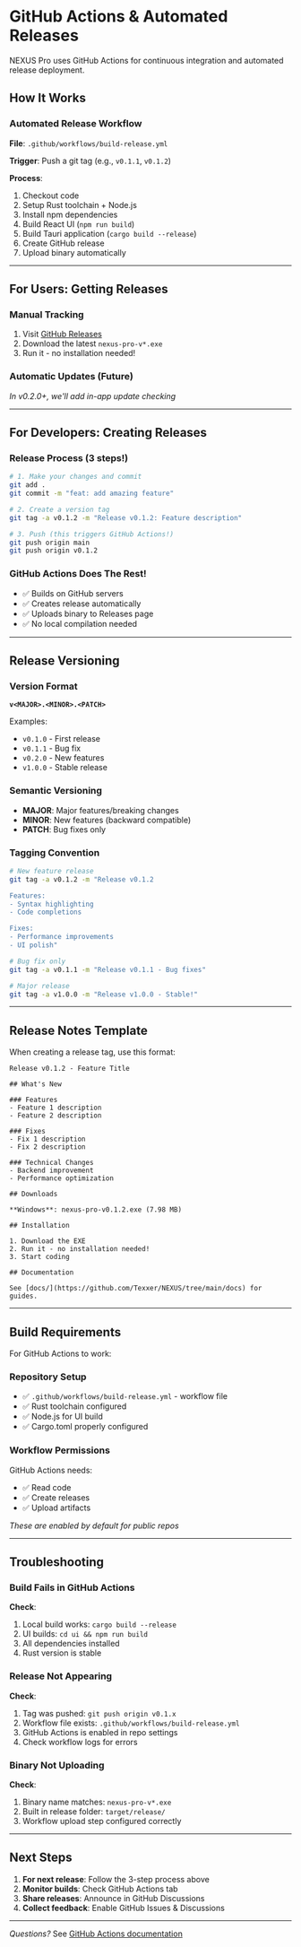# GitHub Actions & Automated Releases

NEXUS Pro uses GitHub Actions for continuous integration and automated release deployment.

## How It Works

### Automated Release Workflow

**File**: `.github/workflows/build-release.yml`

**Trigger**: Push a git tag (e.g., `v0.1.1`, `v0.1.2`)

**Process**:

1. Checkout code
2. Setup Rust toolchain + Node.js
3. Install npm dependencies
4. Build React UI (`npm run build`)
5. Build Tauri application (`cargo build --release`)
6. Create GitHub release
7. Upload binary automatically

---

## For Users: Getting Releases

### Manual Tracking

1. Visit [GitHub Releases](https://github.com/Texxer/NEXUS/releases)
2. Download the latest `nexus-pro-v*.exe`
3. Run it - no installation needed!

### Automatic Updates (Future)

*In v0.2.0+, we'll add in-app update checking*

---

## For Developers: Creating Releases

### Release Process (3 steps!)

```bash
# 1. Make your changes and commit
git add .
git commit -m "feat: add amazing feature"

# 2. Create a version tag
git tag -a v0.1.2 -m "Release v0.1.2: Feature description"

# 3. Push (this triggers GitHub Actions!)
git push origin main
git push origin v0.1.2
```

### GitHub Actions Does The Rest!

- ✅ Builds on GitHub servers
- ✅ Creates release automatically
- ✅ Uploads binary to Releases page
- ✅ No local compilation needed

---

## Release Versioning

### Version Format

**`v<MAJOR>.<MINOR>.<PATCH>`**

Examples:
- `v0.1.0` - First release
- `v0.1.1` - Bug fix
- `v0.2.0` - New features
- `v1.0.0` - Stable release

### Semantic Versioning

- **MAJOR**: Major features/breaking changes
- **MINOR**: New features (backward compatible)
- **PATCH**: Bug fixes only

### Tagging Convention

```bash
# New feature release
git tag -a v0.1.2 -m "Release v0.1.2

Features:
- Syntax highlighting
- Code completions

Fixes:
- Performance improvements
- UI polish"

# Bug fix only
git tag -a v0.1.1 -m "Release v0.1.1 - Bug fixes"

# Major release
git tag -a v1.0.0 -m "Release v1.0.0 - Stable!"
```

---

## Release Notes Template

When creating a release tag, use this format:

```
Release v0.1.2 - Feature Title

## What's New

### Features
- Feature 1 description
- Feature 2 description

### Fixes
- Fix 1 description
- Fix 2 description

### Technical Changes
- Backend improvement
- Performance optimization

## Downloads

**Windows**: nexus-pro-v0.1.2.exe (7.98 MB)

## Installation

1. Download the EXE
2. Run it - no installation needed!
3. Start coding

## Documentation

See [docs/](https://github.com/Texxer/NEXUS/tree/main/docs) for guides.
```

---

## Build Requirements

For GitHub Actions to work:

### Repository Setup

- ✅ `.github/workflows/build-release.yml` - workflow file
- ✅ Rust toolchain configured
- ✅ Node.js for UI build
- ✅ Cargo.toml properly configured

### Workflow Permissions

GitHub Actions needs:
- ✅ Read code
- ✅ Create releases
- ✅ Upload artifacts

*These are enabled by default for public repos*

---

## Troubleshooting

### Build Fails in GitHub Actions

**Check**:

1. Local build works: `cargo build --release`
2. UI builds: `cd ui && npm run build`
3. All dependencies installed
4. Rust version is stable

### Release Not Appearing

**Check**:

1. Tag was pushed: `git push origin v0.1.x`
2. Workflow file exists: `.github/workflows/build-release.yml`
3. GitHub Actions is enabled in repo settings
4. Check workflow logs for errors

### Binary Not Uploading

**Check**:

1. Binary name matches: `nexus-pro-v*.exe`
2. Built in release folder: `target/release/`
3. Workflow upload step configured correctly

---

## Next Steps

1. **For next release**: Follow the 3-step process above
2. **Monitor builds**: Check GitHub Actions tab
3. **Share releases**: Announce in GitHub Discussions
4. **Collect feedback**: Enable GitHub Issues & Discussions

---

*Questions?* See [GitHub Actions documentation](https://docs.github.com/en/actions)

